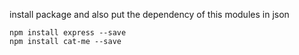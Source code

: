 install package and also put the dependency of this modules in json
```
npm install express --save
npm install cat-me --save
```